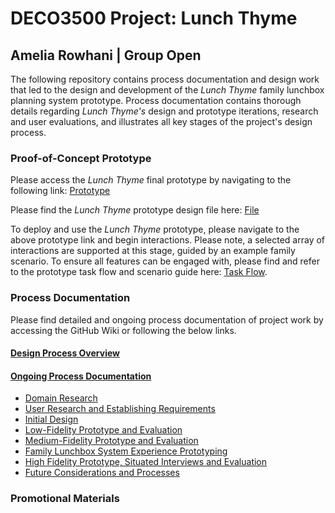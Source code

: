 # DECO3500 Project: Lunch Thyme
## Amelia Rowhani | Group Open

The following repository contains process documentation and design work that led to the design and development of the _Lunch Thyme_ family lunchbox planning system prototype. Process documentation contains thorough details regarding _Lunch Thyme's_ design and prototype iterations, research and user evaluations, and illustrates all key stages of the project's design process.

### Proof-of-Concept Prototype
Please access the _Lunch Thyme_ final prototype by navigating to the following link: [Prototype](https://www.figma.com/proto/5bUEyqgucY6Yy9biadGwgS/Lunchbox-Project-HighFi?node-id=28%3A5093&scaling=scale-down&page-id=28%3A5092&starting-point-node-id=28%3A5093)

Please find the _Lunch Thyme_ prototype design file here: [File](https://www.figma.com/file/5bUEyqgucY6Yy9biadGwgS/Lunchbox-Project-HighFi?node-id=28%3A5092)

To deploy and use the _Lunch Thyme_ prototype, please navigate to the above prototype link and begin interactions. Please note, a selected array of interactions are supported at this stage, guided by an example family scenario. To ensure all features can be engaged with, please find and refer to the prototype task flow and scenario guide here: [Task Flow](https://github.com/ameliarow/Lunchbox-Design-Project/blob/main/Final%20Prototype%20Resources/Lunch%20Thyme%20Prototype%20Task%20Flow%20(1).pdf).

### Process Documentation
Please find detailed and ongoing process documentation of project work by accessing the GitHub Wiki or following the below links.
#### [Design Process Overview](https://github.com/ameliarow/Lunchbox-Design-Project/wiki/Design-Process-Overview)
#### [Ongoing Process Documentation](https://github.com/ameliarow/Lunchbox-Design-Project/wiki)
* [Domain Research](https://github.com/ameliarow/Lunchbox-Design-Project/wiki/Domain-Research)
* [User Research and Establishing Requirements](https://github.com/ameliarow/Lunchbox-Design-Project/wiki/User-Research-and-Establishing-Requirements)
* [Initial Design](https://github.com/ameliarow/Lunchbox-Design-Project/wiki/Initial-Design)
* [Low-Fidelity Prototype and Evaluation](https://github.com/ameliarow/Lunchbox-Design-Project/wiki/Low-Fidelity-Prototype-and-Evaluation)
* [Medium-Fidelity Prototype and Evaluation](https://github.com/ameliarow/Lunchbox-Design-Project/wiki/Medium-Fidelity-Prototype-and-Evaluation)
* [Family Lunchbox System Experience Prototyping](https://github.com/ameliarow/Lunchbox-Design-Project/wiki/Family-Lunchbox-System-Experience-Prototyping)
* [High Fidelity Prototype, Situated Interviews and Evaluation](https://github.com/ameliarow/Lunchbox-Design-Project/wiki/High-Fidelity-Prototype%2C-Situated-Interviews-and-Evaluation)
* [Future Considerations and Processes](https://github.com/ameliarow/Lunchbox-Design-Project/wiki/Future-Considerations-and-Processes)

### Promotional Materials
